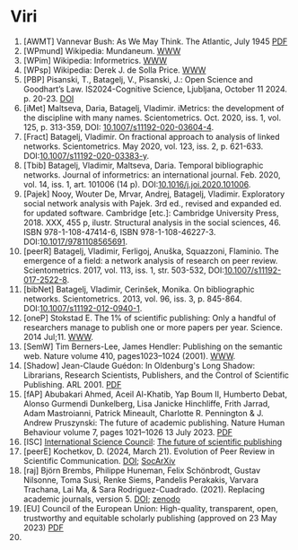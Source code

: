 # Viri

  1. [AWMT] Vannevar Bush: As We May Think. The Atlantic, July 1945 [PDF](https://cdn.theatlantic.com/media/archives/1945/07/176-1/132407932.pdf)
  2. [WPmund] Wikipedia: Mundaneum. [WWW](https://en.wikipedia.org/wiki/Mundaneum)
  3. [WPim] Wikipedia: Informetrics. [WWW](https://en.wikipedia.org/wiki/Informetrics)
  4. [WPsp] Wikipedia: Derek J. de Solla Price. [WWW](https://en.wikipedia.org/wiki/Derek_J._de_Solla_Price)
  5. [PBP] Pisanski, T., Batagelj, V., Pisanski, J.: Open Science and Goodhart’s Law. IS2024-Cognitive Science, Ljubljana, October 11 2024. p. 20-23. [DOI](https://doi.org/10.70314/is.2024.cog.4)
  6. [iMet] Maltseva, Daria, Batagelj, Vladimir. iMetrics: the development of the discipline with many names. Scientometrics. Oct. 2020, iss. 1, vol. 125, p. 313-359,  DOI: [10.1007/s11192-020-03604-4](https://link.springer.com/article/10.1007/s11192-020-03604-4).
  7. [Fract] Batagelj, Vladimir. On fractional approach to analysis of linked networks. Scientometrics. May 2020, vol. 123, iss. 2, p. 621-633.  DOI:[10.1007/s11192-020-03383-y](https://link.springer.com/article/10.1007/s11192-020-03383-y).
  8. [Tbib] Batagelj, Vladimir, Maltseva, Daria. Temporal bibliographic networks. Journal of informetrics: an international journal. Feb. 2020, vol. 14, iss. 1, art. 101006 (14 p). DOI:[10.1016/j.joi.2020.101006](https://doi.org/10.1016/j.joi.2020.101006).
  9. [Pajek] Nooy, Wouter De, Mrvar, Andrej, Batagelj, Vladimir. Exploratory social network analysis with Pajek. 3rd ed., revised and expanded ed. for updated software. Cambridge [etc.]: Cambridge University Press, 2018. XXX, 455 p, ilustr. Structural analysis in the social sciences, 46. ISBN 978-1-108-47414-6, ISBN 978-1-108-46227-3. DOI:[10.1017/9781108565691](http://dx.doi.org/10.1017/9781108565691).
  10. [peerR] Batagelj, Vladimir, Ferligoj, Anuška, Squazzoni, Flaminio. The emergence of a field: a network analysis of research on peer review. Scientometrics. 2017, vol. 113, iss. 1, str. 503-532, DOI:[10.1007/s11192-017-2522-8](http://dx.doi.org/10.1007/s11192-017-2522-8).
  11. [bibNet] Batagelj, Vladimir, Cerinšek, Monika. On bibliographic networks. Scientometrics. 2013, vol. 96, iss. 3, p. 845-864. DOI:[10.1007/s11192-012-0940-1](http://dx.doi.org/10.1007/s11192-012-0940-1).
  12. [oneP] Stokstad E. The 1% of scientific publishing: Only a handful of researchers manage to publish one or more papers per year. Science. 2014 Jul;11. [WWW](https://www.science.org/content/article/1-scientific-publishing).
  13. [SemW] Tim Berners-Lee, James Hendler: Publishing on the semantic web. Nature volume 410, pages1023–1024 (2001). [WWW](https://www.nature.com/articles/35074206).
  14. [Shadow] Jean-Claude Guédon: In Oldenburg's Long Shadow: Librarians, Research Scientists, Publishers, and the Control of Scientific Publishing. ARL 2001. [PDF](https://www.arl.org/wp-content/uploads/2001/12/in-oldenburgs-long-shadow.pdf)
  15. [fAP] Abubakari Ahmed, Aceil Al-Khatib, Yap Boum II, Humberto Debat, Alonso Gurmendi Dunkelberg, Lisa Janicke Hinchliffe, Frith Jarrad, Adam Mastroianni, Patrick Mineault, Charlotte R. Pennington & J. Andrew Pruszynski: The future of academic publishing. Nature Human Behaviour volume 7, pages 1021–1026 13 July 2023. [PDF](http://wavelets.ens.fr/OPEN_SCIENCE/ABOUT_OPEN_ACCESS/ARTICLES/2023_07_13_Nature_The_future_of_academic_publishing.pdf)
  16. [ISC] [International Science Council](https://council.science/): [The future of scientific publishing](https://council.science/our-work/why-scientific-publishing-matters/)
  17. [peerE] Kochetkov, D. (2024, March 21). Evolution of Peer Review in Scientific Communication. [DOI](https://doi.org/10.31235/osf.io/b2ra3); [SocArXiv](https://osf.io/preprints/socarxiv/b2ra3)
  18. [raj] Björn Brembs, Philippe Huneman, Felix Schönbrodt, Gustav Nilsonne, Toma Susi, Renke Siems, Pandelis Perakakis, Varvara Trachana, Lai Ma, & Sara Rodriguez-Cuadrado. (2021). Replacing academic journals, version 5. [DOI](https://doi.org/10.5281/zenodo.7974116); [zenodo](https://zenodo.org/records/7974116)
  19. [EU] Council of the European Union: High-quality, transparent, open, trustworthy and equitable scholarly publishing (approved on 23 May 2023) [PDF](https://data.consilium.europa.eu/doc/document/ST-9616-2023-INIT/en/pdf)
  20. 



 



  

